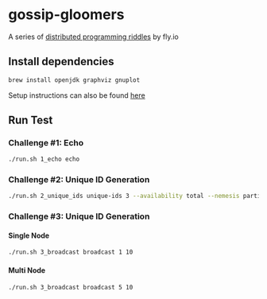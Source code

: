 # gossip-gloomers

A series of [distributed programming riddles](https://fly.io/blog/gossip-glomers/) by fly.io

## Install dependencies

```sh
brew install openjdk graphviz gnuplot
```
Setup instructions can also be found [here](https://fly.io/dist-sys/1/) 

## Run Test

### Challenge #1: Echo

```sh
./run.sh 1_echo echo
```

### Challenge #2: Unique ID Generation

```sh
./run.sh 2_unique_ids unique-ids 3 --availability total --nemesis partition 
```

### Challenge #3: Unique ID Generation

#### Single Node
```sh
./run.sh 3_broadcast broadcast 1 10
```

#### Multi Node
```sh
./run.sh 3_broadcast broadcast 5 10
```

